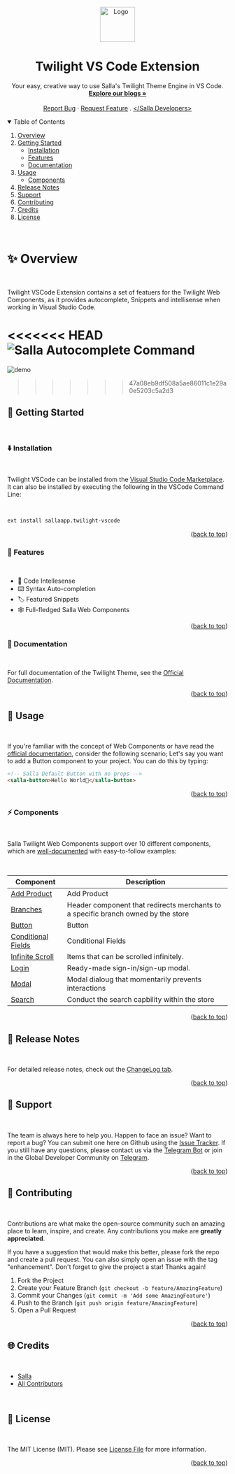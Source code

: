 <div id="top"></div>

<br />
<div align="center"> 
  <a href="https://salla.dev"> 
    <img src="https://salla.dev/wp-content/themes/salla-portal/dist/img/salla-logo.svg" alt="Logo" width="80" height="80"> 
  </a>
  <h1 align="center">Twilight VS Code Extension</h1>
  <p align="center">
    Your easy, creative way to use Salla's Twilight Theme Engine in VS Code.
    <br />
    <a href="https://salla.dev/"><strong>Explore our blogs »</strong></a>
    <br />
    <br />
    <a href="https://github.com/SallaApp/twilight-vscode-extension/issues/new">Report Bug</a> · 
    <a href="https://github.com/SallaApp/twilight-vscode-extension/discussions/new">Request Feature</a> . <a href="https://t.me/salladev">&lt;/Salla Developers&gt;</a>
  </p>
</div>

<!-- TABLE OF CONTENTS -->
<details open>
  <summary>Table of Contents</summary>
  <ol>
    <li>
      <a href="#overview">Overview</a>
    </li>
    <li>
      <a href="#getting-started">Getting Started</a>
      <ul>
        <li><a href="#installation">Installation</a></li>
        <li>
      <a href="#features">Features</a>
    </li>
    <li>
      <a href="#documentation">Documentation</a>
    </li>
      </ul>
    </li>
    <li>
        <a href="#usage">Usage</a>
        <ul>
            <li><a href="#easy-mode-">Components</a></li>
        </ul>
    </li>
    <li><a href="#release-notes">Release Notes</a></li>  
    <li><a href="#support">Support</a></li>  
    <li><a href="#contributing">Contributing</a></li>
    <li><a href="#credits">Credits</a></li>
    <li><a href="#license">License</a></li>
  </ol>
</details>

<br>

# ✨ Overview

<br>

Twilight VSCode Extension contains a set of featuers for the Twilight Web Components, as it provides autocomplete, Snippets and intellisense when working in Visual Studio Code.

<<<<<<< HEAD
![Salla Autocomplete Command](https://i.ibb.co/PhrkmR0/ezgif-com-gif-maker.gif)
=======
![demo](https://i.ibb.co/PhrkmR0/ezgif-com-gif-maker.gif)
>>>>>>> 47a08eb9df508a5ae86011c1e29a0e5203c5a2d3

## 🚀 Getting Started
<br>

### ⬇️ Installation
<br>

Twilight VSCode can be installed from the  [Visual Studio Code Marketplace](). It can also be installed by executing the following in the VSCode Command Line:

<br>

```bash
ext install sallaapp.twilight-vscode
```

<p align="right">(<a href="#top">back to top</a>)</p>

### 📍 Features
<br>

- 🎨 Code Intellesense
- ⌨️ Syntax Auto-completion
- 🏷 Featured Snippets
- 🕸 Full-fledged Salla Web Components

<p align="right">(<a href="#top">back to top</a>)</p>

### 📕 Documentation

<br>

For full documentation of the Twilight Theme, see the [Official Documentation]().

<p align="right">(<a href="#top">back to top</a>)</p>

## 🧵 Usage

<br>

If you're familiar with the concept of Web Components or have read the [official documentation](), consider the following scenario; Let's say you want to add a Button component to your project. You can do this by typing:

```html
<!-- Salla Default Button with no props -->
<salla-button>Hello World👋</salla-button>
```

<p align="right">(<a href="#top">back to top</a>)</p>

### ⚡️ Components

<br>

Salla Twilight Web Components support over 10 different components, which are [well-documented]() with easy-to-follow examples:

<br>

| Component | Description |
|----------|-------------|
| [Add Product]()        | Add Product |
| [Branches]()        | Header component that redirects merchants to a specific branch owned by the store |
| [Button]()        | Button |
| [Conditional Fields]()        | Conditional Fields |
| [Infinite Scroll]() | Items that can be scrolled infinitely. |
| [Login]()           | Ready-made sign-in/sign-up modal. |
| [Modal]()           | Modal dialoug that momentarily prevents interactions|
| [Search]()          | Conduct the search capbility within the store


<p align="right">(<a href="#top">back to top</a>)</p>

## 🚀 Release Notes

<br>

For detailed release notes, check out the [ChangeLog tab]().

<p align="right">(<a href="#top">back to top</a>)</p>

## 👥 Support

<br>

The team is always here to help you. Happen to face an issue? Want to report a bug? You can submit one here on Github using the [Issue Tracker](https://github.com/SallaApp/twilight-vscode-extension/issues/new). If you still have any questions, please contact us via the [Telegram Bot](https://t.me/SallaSupportBot) or join in the Global Developer Community on [Telegram](https://t.me/salladev).

<p align="right">(<a href="#top">back to top</a>)</p>

## 💬 Contributing

<br>

Contributions are what make the open-source community such an amazing place to learn, inspire, and create.
Any contributions you make are **greatly appreciated**.

If you have a suggestion that would make this better, please fork the repo and create a pull request.
You can also simply open an issue with the tag "enhancement". Don't forget to give the project a star! Thanks again!

1. Fork the Project
2. Create your Feature Branch (`git checkout -b feature/AmazingFeature`)
3. Commit your Changes (`git commit -m 'Add some AmazingFeature'`)
4. Push to the Branch (`git push origin feature/AmazingFeature`)
5. Open a Pull Request

<p align="right">(<a href="#top">back to top</a>)</p>

## 🌐 Credits

<br>

- [Salla](https://github.com/sallaApp)
- [All Contributors](../../contributors)

<br>

## 📝 License

<br>

The MIT License (MIT). Please see [License File](LICENSE.md) for more information.

<p align="right">(<a href="#top">back to top</a>)</p>
